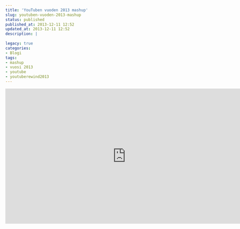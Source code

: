 ```yaml
---
title: 'YouTuben vuoden 2013 mashup'
slug: youtuben-vuoden-2013-mashup
status: published
published_at: 2013-12-11 12:52
updated_at: 2013-12-11 12:52
description: |
    
legacy: true
categories:
- Blogi
tags:
- mashup
- vuosi 2013
- youtube
- youtuberewind2013
---
```


<p><iframe loading="lazy" title="YouTube Rewind: What Does 2013 Say?" width="750" height="422" src="https://www.youtube.com/embed/H7jtC8vjXw8?feature=oembed" frameborder="0" allow="accelerometer; autoplay; clipboard-write; encrypted-media; gyroscope; picture-in-picture" allowfullscreen></iframe></p>